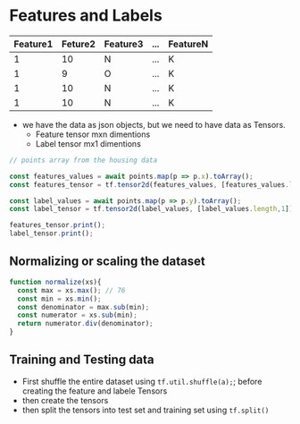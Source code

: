 # Features and Labels

Feature1  | Feture2 | Feature3| ... | FeatureN|
----------|---------|---------|-----|---------|
1 |10 |N  | ... | K |
1 |9 |O  | ... | K |
1 |10 |N  | ... | K |
1 |10 |N  | ... | K |

- we have the data as json objects, but we need to have data as Tensors.
  + Feature tensor mxn dimentions
  + Label tensor mx1 dimentions

```javascript
// points array from the housing data

const features_values = await points.map(p => p.x).toArray();
const features_tensor = tf.tensor2d(features_values, [features_values.length,1]);

const label_values = await points.map(p => p.y).toArray();
const label_tensor = tf.tensor2d(label_values, [label_values.length,1]);

features_tensor.print();
label_tensor.print();

```

## Normalizing or scaling the dataset

```javascript
function normalize(xs){
  const max = xs.max(); // 76
  const min = xs.min();
  const denominator = max.sub(min);
  const numerator = xs.sub(min);
  return numerator.div(denominator);
}
```
## Training and Testing data

- First shuffle the entire dataset using `tf.util.shuffle(a);`; before creating the feature and labele Tensors
- then create the tensors
- then split the tensors into test set and training set using `tf.split()`
